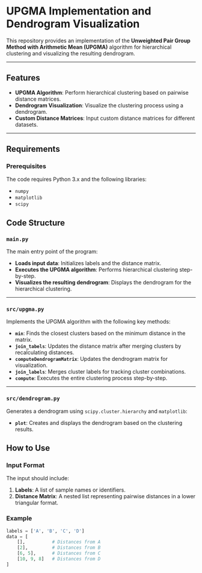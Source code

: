 # UPGMA Implementation and Dendrogram Visualization

This repository provides an implementation of the **Unweighted Pair Group Method with Arithmetic Mean (UPGMA)** algorithm for hierarchical clustering and visualizing the resulting dendrogram.

---

## Features

- **UPGMA Algorithm**: Perform hierarchical clustering based on pairwise distance matrices.
- **Dendrogram Visualization**: Visualize the clustering process using a dendrogram.
- **Custom Distance Matrices**: Input custom distance matrices for different datasets.

---

## Requirements

### Prerequisites
The code requires Python 3.x and the following libraries:

- `numpy`
- `matplotlib`
- `scipy`

## Code Structure

### `main.py`
The main entry point of the program:
- **Loads input data**: Initializes labels and the distance matrix.
- **Executes the UPGMA algorithm**: Performs hierarchical clustering step-by-step.
- **Visualizes the resulting dendrogram**: Displays the dendrogram for the hierarchical clustering.

---

### `src/upgma.py`
Implements the UPGMA algorithm with the following key methods:
- **`min`**: Finds the closest clusters based on the minimum distance in the matrix.
- **`join_tabels`**: Updates the distance matrix after merging clusters by recalculating distances.
- **`computeDendrogramMatrix`**: Updates the dendrogram matrix for visualization.
- **`join_labels`**: Merges cluster labels for tracking cluster combinations.
- **`compute`**: Executes the entire clustering process step-by-step.

---

### `src/dendrogram.py`
Generates a dendrogram using `scipy.cluster.hierarchy` and `matplotlib`:
- **`plot`**: Creates and displays the dendrogram based on the clustering results.

## How to Use

### Input Format

The input should include:

1. **Labels**: A list of sample names or identifiers.
2. **Distance Matrix**: A nested list representing pairwise distances in a lower triangular format.

### Example

```python
labels = ['A', 'B', 'C', 'D']
data = [
    [],          # Distances from A
    [2],         # Distances from B
    [6, 5],      # Distances from C
    [10, 9, 8]   # Distances from D
]
```

